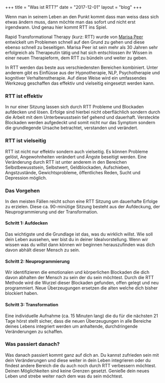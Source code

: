 +++
title = "Was ist RTT?"
date = "2017-12-01"
layout = "blog"
+++

Wenn man in seinem Leben an den Punkt kommt dass man weiss dass sich etwas ändern muss, dann möchte man das sofort und nicht erst irgendwann. Und genau hier kommt RTT ins Spiel.

Rapid Transformational Therapy (kurz: RTT) wurde von [Marisa Peer](https://www.marisapeer.com) entwickelt um Problemen schnell auf den Grund zu gehen und diese ebenso schnell zu beseitigen. Marisa Peer ist sein mehr als 30 Jahren sehr erfolgreich als Therapeutin tätig und hat sich entschlossen ihr Wissen in einer neuen Therapieform, dem RTT zu bündeln und weiter zu geben.

In RTT werden das beste aus verschiedensten Bereichen kombiniert. Unter anderem gibt es Einflüsse aus der Hypnotherapie, NLP, Psychotherapie und kognitiver Verhaltenstherapie. Auf diese Weise wird ein umfassendes Werkzeug geschaffen das effektiv und vielseitig eingesetzt werden kann.

### RTT ist effektiv

In nur einer Sitzung lassen sich durch RTT Probleme und Blockaden aufdecken und lösen. Erfolge sind hierbei nicht oberflächlich sondern durch die Arbeit mit dem Unterbewusstsein tief gehend und dauerhaft. Versteckte Blockaden werden aufgedeckt und somit nicht nur das Symptom sondern die grundlegende Ursache betrachtet, verstanden und verändert.

### RTT ist vielseitig

RTT ist nicht nur effektiv sondern auch vielseitig. Es können Probleme gelöst, Angewohnheiten verändert und Ängste beseitigt werden. Eine Veränderung durch RTT ist unter anderem in den Bereichen Selbstbewusstsein, Selbstwert, Geldblockaden, Aufschieben, Angstzustände, Gewichtsprobleme, öffentliches Reden, Sucht und Depression möglich.


### Das Vorgehen

In den meisten Fällen reicht schon eine RTT Sitzung um dauerhafte Erfolge zu erzielen. Diese ca. 90-minütige Sitzung besteht aus der Aufdeckung, der Neuprogrammierung und der Transformation.

#### Schritt 1: Aufdecken

Das wichtigste und die Grundlage ist das, was du wirklich willst. Wie soll dein Leben aussehen, wer bist du in deiner Idealvorstellung. Wenn wir wissen was du willst dann können wir beginnen herauszufinden was dich davon abhält dieser Mensch zu sein.

#### Schritt 2: Neuprogrammierung

Wir identifizieren die emotionalen und körperlichen Blockaden die dich davon abhalten der Mensch zu sein der du sein möchtest. Durch die RTT Methode wird die Wurzel dieser Blockaden gefunden, offen gelegt und neu programmiert. Neue Überzeugungen ersetzen die alten welche dich bisher blockiert haben.

#### Schritt 3: Transformation

Eine individuelle Aufnahme (ca. 15 Minuten lang) die du für die nächsten 21 Tage hörst stellt sicher, dass die neuen Überzeugungen in alle Bereiche deines Lebens integriert werden um anhaltende, durchdringende Veränderungen zu schaffen.

### Was passiert danach?

Was danach passiert kommt ganz auf dich an. Du kannst zufrieden sein mit dein Veränderungen und diese weiter in dein Leben integrieren oder du findest andere Bereich die du auch noch durch RTT verbessern möchtest. Deinen Möglichkeiten sind keine Grenzen gesetzt. Genieße dein neues Leben und strebe weiter nach dem was du sein möchtest.
